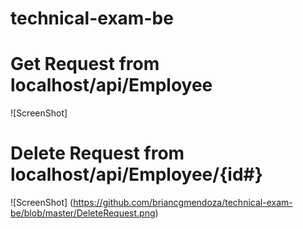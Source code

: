 # technical-exam-be

# Get Request from localhost/api/Employee

![ScreenShot]

# Delete Request from localhost/api/Employee/{id#}
![ScreenShot] (https://github.com/briancgmendoza/technical-exam-be/blob/master/DeleteRequest.png)
